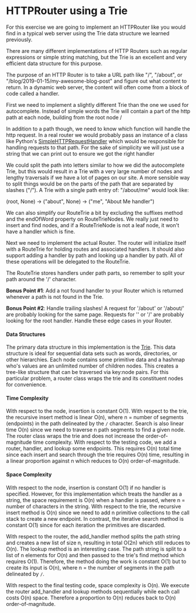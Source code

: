 # HTTPRouter using a Trie

For this exercise we are going to implement an HTTPRouter like you would find in a typical web server using the Trie data structure we learned previously.

There are many different implementations of HTTP Routers such as regular expressions or simple string matching, but the Trie is an excellent and very efficient data structure for this purpose.

The purpose of an HTTP Router is to take a URL path like "/", "/about", or "/blog/2019-01-15/my-awesome-blog-post" and figure out what content to return. In a dynamic web server, the content will often come from a block of code called a handler.

First we need to implement a slightly different Trie than the one we used for autocomplete. Instead of simple words the Trie will contain a part of the http path at each node, building from the root node /

In addition to a path though, we need to know which function will handle the http request. In a real router we would probably pass an instance of a class like Python's [SimpleHTTPRequestHandler](https://docs.python.org/3/library/http.server.html#http.server.SimpleHTTPRequestHandler) which would be responsible for handling requests to that path. For the sake of simplicity we will just use a string that we can print out to ensure we got the right handler

We could split the path into letters similar to how we did the autocomplete Trie, but this would result in a Trie with a very large number of nodes and lengthy traversals if we have a lot of pages on our site. A more sensible way to split things would be on the parts of the path that are separated by slashes ("/"). A Trie with a single path entry of: "/about/me" would look like:

(root, None) -> ("about", None) -> ("me", "About Me handler")

We can also simplify our RouteTrie a bit by excluding the suffixes method and the endOfWord property on RouteTrieNodes. We really just need to insert and find nodes, and if a RouteTrieNode is not a leaf node, it won't have a handler which is fine.

Next we need to implement the actual Router. The router will initialize itself with a RouteTrie for holding routes and associated handlers. It should also support adding a handler by path and looking up a handler by path. All of these operations will be delegated to the RouteTrie.

The RouteTrie stores handlers under path parts, so remember to split your path around the '/' character.

**Bonus Point #1**: Add a not found handler to your Router which is returned whenever a path is not found in the Trie.

**Bonus Point #2**: Handle trailing slashes! A request for '/about' or '/about/' are probably looking for the same page. Requests for '' or '/' are probably looking for the root handler. Handle these edge cases in your Router.

#### Data Structures

The primary data structure in this implementation is the [Trie](https://en.wikipedia.org/wiki/Trie). This data structure is ideal for sequential data sets such as words, directories, or other hierarchies. Each node contains some primitive data and a hashmap who's values are an unlimited number of children nodes. This creates a tree-like structure that can be traversed via key:node pairs. For this particular problem, a router class wraps the trie and its constituent nodes for convenience.

#### Time Complexity

With respect to the node, insertion is constant O(1). With respect to the trie, the recursive insert method is linear O(n), where n = number of segments (endpoints) in the path delineated by the `/` character. Search is also linear time O(n) since we need to traverse n path segments to find a given node. The router class wraps the trie and does not increase the order-of-magnitude time complexity. With respect to the testing code, we add a router, handler, and lookup some endpoints. This requires O(n) total time since each insert and search through the trie requires O(n) time, resulting in a linear proportion against n which reduces to O(n) order-of-magnitude.

#### Space Complexity

With respect to the node, insertion is constant O(1) if no handler is specified. However, for this implementation which treats the handler as a string, the space requirement is O(n) when a handler is passed, where n = number of characters in the string. With respect to the trie, the recursive insert method is O(n) since we need to add n primitive collections to the call stack to create a new endpoint. In contrast, the iterative search method is constant O(1) since for each iteration the primitives are discarded.

With respect to the router, the add_handler method splits the path string and creates a new list of size n, resulting in total O(2n) which still reduces to O(n). The lookup method is an interesting case. The path string is split to a list of n elements for O(n) and then passed to the trie's find method which requires O(1). Therefore, the method doing the work is constant O(1) but to create its input is O(n), where n = the number of segments in the path delineated by `/`.

With respect to the final testing code, space complexity is O(n). We execute the router add_handler and lookup methods sequentially while each call costs O(n) space. Therefore a proportion to O(n) reduces back to O(n) order-of-magnitude.
